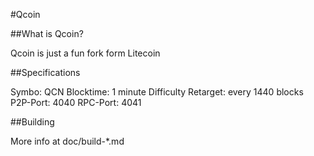 #Qcoin

##What is Qcoin?

Qcoin is just a fun fork form Litecoin

##Specifications

Symbo: QCN
Blocktime: 1 minute
Difficulty Retarget: every 1440 blocks
P2P-Port: 4040
RPC-Port: 4041

##Building

More info at doc/build-*.md
